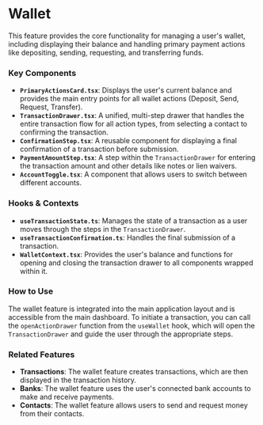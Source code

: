 # Wallet

This feature provides the core functionality for managing a user's wallet, including displaying their balance and handling primary payment actions like depositing, sending, requesting, and transferring funds.

### Key Components

- **`PrimaryActionsCard.tsx`**: Displays the user's current balance and provides the main entry points for all wallet actions (Deposit, Send, Request, Transfer).
- **`TransactionDrawer.tsx`**: A unified, multi-step drawer that handles the entire transaction flow for all action types, from selecting a contact to confirming the transaction.
- **`ConfirmationStep.tsx`**: A reusable component for displaying a final confirmation of a transaction before submission.
- **`PaymentAmountStep.tsx`**: A step within the `TransactionDrawer` for entering the transaction amount and other details like notes or lien waivers.
- **`AccountToggle.tsx`**: A component that allows users to switch between different accounts.

### Hooks & Contexts

- **`useTransactionState.ts`**: Manages the state of a transaction as a user moves through the steps in the `TransactionDrawer`.
- **`useTransactionConfirmation.ts`**: Handles the final submission of a transaction.
- **`WalletContext.tsx`**: Provides the user's balance and functions for opening and closing the transaction drawer to all components wrapped within it.

### How to Use

The wallet feature is integrated into the main application layout and is accessible from the main dashboard. To initiate a transaction, you can call the `openActionDrawer` function from the `useWallet` hook, which will open the `TransactionDrawer` and guide the user through the appropriate steps.

### Related Features

- **Transactions**: The wallet feature creates transactions, which are then displayed in the transaction history.
- **Banks**: The wallet feature uses the user's connected bank accounts to make and receive payments.
- **Contacts**: The wallet feature allows users to send and request money from their contacts.
